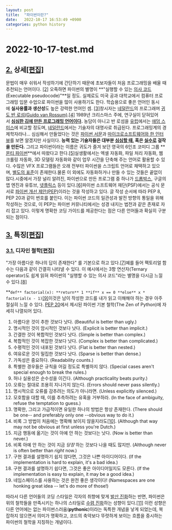 ```yaml
---
layout: post
title:  "파이썬이란?"
date:   2022-10-17 16:53:49 +0900
categories: python history
---
```


# 2022-10-17-test.md

## [2.](https://namu.wiki/w/Python#toc) 상세[[편집]](https://namu.wiki/edit/Python?section=2)

문법이 매우 쉬워서 작성하기에 간단하기 때문에 초보자들이 처음 프로그래밍을 배울 때 추천되는 언어이다. [[2]](https://namu.wiki/w/Python#fn-2) 오죽하면 파이썬의 별명이 **"실행할 수 있는 [의사 코드](https://namu.wiki/w/%EC%9D%98%EC%82%AC%20%EC%BD%94%EB%93%9C)(Executable pseudocode)"**일 정도. 실제로도 미국 공과 대학교에서 컴퓨터 프로그래밍 입문 수업으로 파이썬을 많이 사용하기도 한다. 학습용으로 좋은 언어인 동시에 **실사용률과 생산성**도 높은 강력한 언어인 셈. [[3]](https://namu.wiki/w/Python#fn-3)창시자는 [네덜란드](https://namu.wiki/w/%EB%84%A4%EB%8D%9C%EB%9E%80%EB%93%9C)의 프로그래머 [귀도 반 로섬(Guido van Rossum)](https://ko.wikipedia.org/wiki/%EA%B7%80%EB%8F%84_%EB%B0%98_%EB%A1%9C%EC%84%AC).[[4]](https://namu.wiki/w/Python#fn-4) 1989년 크리스마스 주에, 연구실이 닫혀있어서 **[심심한 김에 만든 프로그래밍 언어이다](https://namu.wiki/w/%EA%B5%AD%EB%B6%80%EB%A1%A0).** 농담이 아니고 반 로섬을 [유럽](https://namu.wiki/w/%EC%9C%A0%EB%9F%BD)에서는 [애덤 스미스](https://namu.wiki/w/%EC%95%A0%EB%8D%A4%20%EC%8A%A4%EB%AF%B8%EC%8A%A4)에 비교할 정도며, [네덜란드](https://namu.wiki/w/%EB%84%A4%EB%8D%9C%EB%9E%80%EB%93%9C)에서는 기술자의 대명사로 취급된다. 프로그래밍계의 경제학자라나... 심심해서 만들었다는 것은 [파이썬 서문](https://www.python.org/doc/essays/foreword/)과 [마이크로소프트웨어와 한 인터뷰](https://www.imaso.co.kr/news/article_view.php?article_idx=20150921073159)를 보면 알겠지만 사실이다. **능력 있는 기술자들은 대부분 [심심할 때](https://namu.wiki/w/Linux), 혹은 [실수로](https://namu.wiki/w/%EB%93%9C%EB%A1%AD%EB%B0%95%EC%8A%A4) 걸작을 만든다.** 그리고 파이썬이라는 이름은 귀도가 즐겨 보던 영국의 6인조 코미디 그룹 **[몬티 파이썬](https://namu.wiki/w/%EB%AA%AC%ED%8B%B0%20%ED%8C%8C%EC%9D%B4%EC%84%A0)**에서 따왔다고 한다.[[5]](https://namu.wiki/w/Python#fn-5)실생활에서는 엑셀 자동화, 파일 처리 자동화, 웹 크롤링 자동화, 3D 모델링 자동화와 같이 업무 시간을 단축해 주는 언어로 활용할 수 있다. 수많은 VFX 프로그램들은 오래 전부터 파이썬을 스크립트 언어로 채택하고 있으며, [별도의 표준](https://vfxplatform.com/)이 존재한다.물론 이 외에도 자동화하거나 만들 수 있는 것들은 끝없이 많다.시중에서 가장 널리 알려진, 파이썬으로 만든 프로그램 중 하나가 [드롭박스](https://namu.wiki/w/%EB%93%9C%EB%A1%AD%EB%B0%95%EC%8A%A4), 구글의 앱 엔진과 유튜브, [넷플릭스](https://namu.wiki/w/%EB%84%B7%ED%94%8C%EB%A6%AD%EC%8A%A4) 등이 있다.[[6]](https://namu.wiki/w/Python#fn-6)파이썬 소프트웨어 재단(PSF)에서는 공식 문서로 [파이썬 개선 제안(PEP)](https://www.python.org/dev/peps/)이라는 것을 작성하고 있다. 글 작성 순서에 따라 PEP 8, PEP 20과 같이 번호를 붙인다. 이는 파이썬 코드의 일관성과 발전 방향의 통일을 위해 작성하는 것으로, 이 PEP는 파이썬 커뮤니티에서는 성경 내지는 법전과 같은 존재로 자리 잡고 있다. 이렇게 명확한 코딩 가이드를 제공한다는 점은 다른 언어들과 확실히 구분되는 점이다.

## [3.](https://namu.wiki/w/Python#toc) 특징[[편집]](https://namu.wiki/edit/Python?section=3)

### [3.1.](https://namu.wiki/w/Python#toc) 디자인 철학[[편집]](https://namu.wiki/edit/Python?section=4)

"가장 아름다운 하나의 답이 존재한다" 를 기본으로 하고 있다.[[7]](https://namu.wiki/w/Python#fn-7)예를 들어 팩토리얼 함수는 다음과 같이 간결히 나타낼 수 있다. 이 예시에서는 3항 연산자(Ternary operator)도 쉽게 읽혀 파이썬의 "실행할 수 있는 의사 코드"라는 별명을 다시금 느낄 수 있다.[[8]](https://namu.wiki/w/Python#fn-8)

**`def** factorial(x):
    **return** 1 **if** x == 0 **else** x * factorial(x - 1)`[[9]](https://namu.wiki/w/Python#fn-9)이것은 남이 작성한 코드를 내가 읽고 이해해야 하는 경우 아주 절실히 느낄 수 있다. [PEP 20](https://www.python.org/dev/peps/pep-0020/)에서 제시된 파이썬 기본 철학(The Zen of Python)에 자세히 나열되어 있다.

1. 아름다운 것이 추한 것보다 낫다. (Beautiful is better than ugly.)
2. 명시적인 것이 암시적인 것보다 낫다. (Explicit is better than implicit.)
3. 간결한 것이 복합적인 것보다 낫다. (Simple is better than complex.)
4. 복합적인 것이 복잡한 것보다 낫다. (Complex is better than complicated.)
5. 수평적인 것이 내포된 것보다 낫다. (Flat is better than nested.)
6. 여유로운 것이 밀집한 것보다 낫다. (Sparse is better than dense.)
7. 가독성은 중요하다. (Readability counts.)
8. 특별한 경우들은 규칙을 어길 정도로 특별하지 않다. (Special cases aren't special enough to break the rules.)
9. 허나 실용성은 순수성을 이긴다. (Although practicality beats purity.)
10. 오류는 절대로 조용히 지나가지 않는다. (Errors should never pass silently.)
11. 명시적으로 오류를 감추려는 의도가 아니라면. (Unless explicitly silenced.)
12. 모호함을 대할 때, 이를 추측하려는 유혹을 거부하라. (In the face of ambiguity, refuse the temptation to guess.)
13. 명확한, 그리고 가급적이면 유일한 하나의 방법은 항상 존재한다. (There should be one-- and preferably only one --obvious way to do it.)
14. 비록 그 방법이 처음에는 명확해 보이지 않을지라도[[10]](https://namu.wiki/w/Python#fn-10). (Although that way may not be obvious at first unless you're Dutch.)
15. 지금 행동에 옮기는 것이 아예 안 하는 것보다는 낫다. (Now is better than never.)
16. 비록 아예 안 하는 것이 지금 *당장* 하는 것보다 나을 때도 많지만. (Although never is often better than *right* now.)
17. 구현 결과를 설명하기 쉽지 않다면, 그것은 나쁜 아이디어이다. (If the implementation is hard to explain, it's a bad idea.)
18. 구현 결과를 설명하기 쉽다면, 그것은 좋은 아이디어일지도 모른다. (If the implementation is easy to explain, it may be a good idea.)
19. 네임스페이스를 사용하는 것은 완전 좋은 생각이다! (Namespaces are one honking great idea -- let's do more of those!)

따라서 다른 언어들의 코딩 스타일은 각자의 취향에 맞게 [발산 진화](https://namu.wiki/w/%EB%B0%9C%EC%82%B0%20%EC%A7%84%ED%99%94)하는 반면, 파이썬은 위의 철학들을 만족시키는 하나의 스타일로 [수렴 진화](https://namu.wiki/w/%EC%88%98%EB%A0%B4%20%EC%A7%84%ED%99%94)하는 성향이 있다.[[11]](https://namu.wiki/w/Python#fn-11) 이런 성향은 다른 언어에는 없는 파이썬스러움(**pythonic**)이라는 독특한 개념을 낳게 되었는데, 복잡하지 않으면서 의미가 명확하고, 코드의 축약보다 뚜렷하게 보이는 흐름을 중시하는 파이썬의 철학을 지칭하는 개념이다.